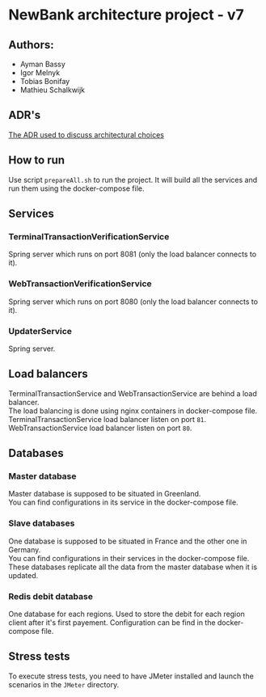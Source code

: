 # NewBank architecture project - v7

## Authors:
- Ayman Bassy
- Igor Melnyk
- Tobias Bonifay
- Mathieu Schalkwijk

## ADR's
[The ADR used to discuss architectural choices](deliverables/ADR) 

## How to run
Use script `prepareAll.sh` to run the project. It will build all the services and run them using the docker-compose file.

## Services
### TerminalTransactionVerificationService
Spring server which runs on port 8081 (only the load balancer connects to it).
### WebTransactionVerificationService
Spring server which runs on port 8080 (only the load balancer connects to it).
### UpdaterService
Spring server.

## Load balancers
TerminalTransactionService and WebTransactionService are behind a load balancer.  
The load balancing is done using nginx containers in docker-compose file.  
TerminalTransactionService load balancer listen on port `81`.  
WebTransactionService load balancer listen on port `80`.

## Databases
### Master database
Master database is supposed to be situated in Greenland.  
You can find configurations in its service in the docker-compose file.
### Slave databases
One database is supposed to be situated in France and the other one in Germany.  
You can find configurations in their services in the docker-compose file.  
These databases replicate all the data from the master database when it is updated.
### Redis debit database
One database for each regions. Used to store the debit for each region client after it's first payement.
Configuration can be find in the docker-compose file.

## Stress tests
To execute stress tests, you need to have JMeter installed and launch the scenarios in the `JMeter` directory.

